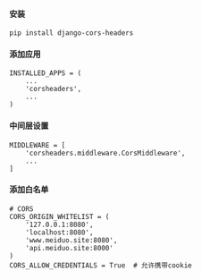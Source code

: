 #### 安装

```
pip install django-cors-headers
```

#### 添加应用

```
INSTALLED_APPS = (
    ...
    'corsheaders',
    ...
)
```

#### 中间层设置

```
MIDDLEWARE = [
    'corsheaders.middleware.CorsMiddleware',
    ...
]
```

#### 添加白名单

```
# CORS
CORS_ORIGIN_WHITELIST = (
    '127.0.0.1:8080',
    'localhost:8080',
    'www.meiduo.site:8080',
    'api.meiduo.site:8000'
)
CORS_ALLOW_CREDENTIALS = True  # 允许携带cookie
```